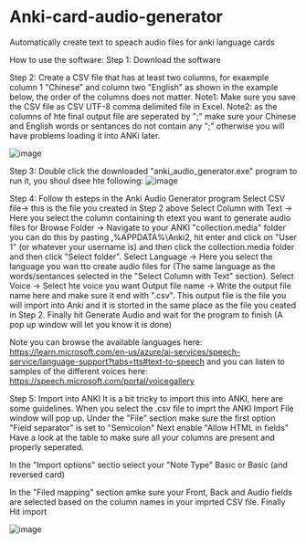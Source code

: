 # Anki-card-audio-generator
Automatically create text to speach audio files for anki language cards

How to use the software:
Step 1: Download the software

Step 2: Create a CSV file that has at least two columns, for exaxmple column 1 "Chinese" and column two "English" as shown in the example below, the order of the columns does not matter. 
Note1: Make sure you save the CSV file as CSV UTF-8 comma delimited file in Excel. 
Note2: as the columns of hte final output file are seperated by ";" make sure your Chinese and English words or sentances do not contain any ";" otherwise you will have problems loading it into ANKi later.

![image](https://github.com/user-attachments/assets/eeb72fc3-449e-40fd-91b3-c8ed62c77bb8)

Step 3: Double click the downloaded "anki_audio_generator.exe" program to run it, you shoul dsee hte following: 
![image](https://github.com/user-attachments/assets/7b53b959-c383-4029-b865-5b55e2e0cb76)

Step 4: Follow th esteps in the Anki Audio Generator program
  Select CSV file-> this is the file you created in Step 2 above
  Select Column with Text -> Here you select the column containing th etext you want to generate audio files for
  Browse Folder -> Navigate to your ANKI "collection.media" folder you can do this by pasting ,%APPDATA%\Anki2, hit enter and click on "User 1" (or whatever your username is) and then click the collection.media folder and then click "Select folder".
  Select Language -> Here you select the language you wan tto create audio files for (The same language as the words/sentances selected in the "Select Column with Text" section).
  Select Voice -> Select hte voice you want 
  Output file name -> Write the output file name here and make sure it end with ".csv". This output file is the file you will import into Anki and it is storted in the same place as the file you ceated in Step 2.
  Finally hit Generate Audio and wait for the program to finish (A pop up window will let you know it is done) 

  Note you can browse the available languages here: https://learn.microsoft.com/en-us/azure/ai-services/speech-service/language-support?tabs=tts#text-to-speech
  and you can listen to samples of the different voices here: https://speech.microsoft.com/portal/voicegallery

Step 5: Import into ANKI
It is a bit tricky to import this into ANKI, here are some guidelines.
When you select the .csv file to imprt the ANKI Import File window will pop up.
Under the "File" section make sure the first option "Field separator" is set to "Semicolon"
Next enable "Allow HTML in fields" 
Have a look at the table to make sure all your columns are present and properly seperated. 

In the "Import options" sectio select your "Note Type" Basic or Basic (and reversed card)

In the "Filed mapping" section amke sure your Front, Back and Audio fields are selected based on the column names in your imprted CSV file. 
Finally Hit import

![image](https://github.com/user-attachments/assets/3798386c-7b3d-4972-8bc3-338885d66cde)

